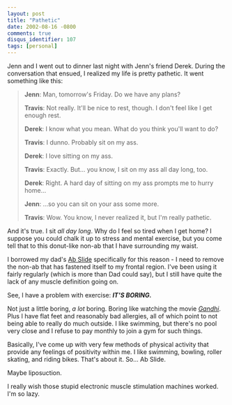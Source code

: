 ```yaml
---
layout: post
title: "Pathetic"
date: 2002-08-16 -0800
comments: true
disqus_identifier: 107
tags: [personal]
---
```

Jenn and I went out to dinner last night with Jenn's friend Derek.
During the conversation that ensued, I realized my life is pretty
pathetic. It went something like this:

>
>  **Jenn**: Man, tomorrow's Friday. Do we have any plans?
>
>  **Travis**: Not really. It'll be nice to rest, though. I don't feel
> like I get enough rest.
>
>  **Derek**: I know what you mean. What do you think you'll want to
> do?
>
>  **Travis**: I dunno. Probably sit on my ass.
>
>  **Derek**: I love sitting on my ass.
>
>  **Travis**: Exactly. But... you know, I sit on my ass all day long,
> too.
>
>  **Derek**: Right. A hard day of sitting on my ass prompts me to hurry
> home...
>
>  **Jenn**: ...so you can sit on your ass some more.
>
>  **Travis**: Wow. You know, I never realized it, but I'm really
> pathetic.


 And it's true. I sit *all day long*. Why do I feel so tired when I get
home? I suppose you could chalk it up to stress and mental exercise, but
you come tell that to this donut-like non-ab that I have surrounding my
waist.

 I borrowed my dad's [Ab
Slide](http://www.wonderfulbuys.com/sports_and_fitness/abslide.html)
specifically for this reason - I need to remove the non-ab that has
fastened itself to my frontal region. I've been using it fairly
regularly (which is more than Dad could say), but I still have quite the
lack of any muscle definition going on.

 See, I have a problem with exercise: ***IT'S BORING.***

 Not just a little boring, *a lot* boring. Boring like watching the
movie
*[Gandhi](http://www.amazon.com/exec/obidos/ASIN/B00003CXA4/mhsvortex)*.
Plus I have flat feet and reasonably bad allergies, all of which point
to not being able to really do much outside. I like swimming, but
there's no pool very close and I refuse to pay monthly to join a gym for
such things.

 Basically, I've come up with very few methods of physical activity that
provide any feelings of positivity within me. I like swimming, bowling,
roller skating, and riding bikes. That's about it. So... Ab Slide.

 Maybe liposuction.

 I really wish those stupid electronic muscle stimulation machines
worked. I'm so lazy.
